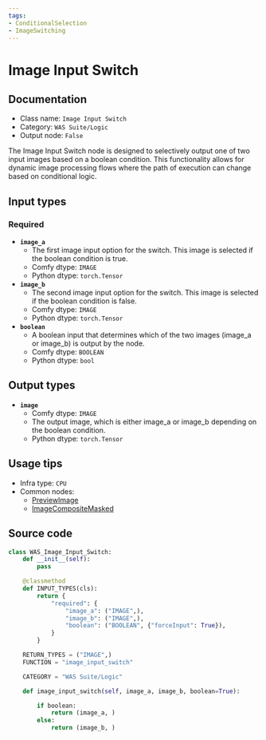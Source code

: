 ```yaml
---
tags:
- ConditionalSelection
- ImageSwitching
---
```


# Image Input Switch
## Documentation
- Class name: `Image Input Switch`
- Category: `WAS Suite/Logic`
- Output node: `False`

The Image Input Switch node is designed to selectively output one of two input images based on a boolean condition. This functionality allows for dynamic image processing flows where the path of execution can change based on conditional logic.
## Input types
### Required
- **`image_a`**
    - The first image input option for the switch. This image is selected if the boolean condition is true.
    - Comfy dtype: `IMAGE`
    - Python dtype: `torch.Tensor`
- **`image_b`**
    - The second image input option for the switch. This image is selected if the boolean condition is false.
    - Comfy dtype: `IMAGE`
    - Python dtype: `torch.Tensor`
- **`boolean`**
    - A boolean input that determines which of the two images (image_a or image_b) is output by the node.
    - Comfy dtype: `BOOLEAN`
    - Python dtype: `bool`
## Output types
- **`image`**
    - Comfy dtype: `IMAGE`
    - The output image, which is either image_a or image_b depending on the boolean condition.
    - Python dtype: `torch.Tensor`
## Usage tips
- Infra type: `CPU`
- Common nodes:
    - [PreviewImage](../../Comfy/Nodes/PreviewImage.md)
    - [ImageCompositeMasked](../../Comfy/Nodes/ImageCompositeMasked.md)



## Source code
```python
class WAS_Image_Input_Switch:
    def __init__(self):
        pass

    @classmethod
    def INPUT_TYPES(cls):
        return {
            "required": {
                "image_a": ("IMAGE",),
                "image_b": ("IMAGE",),
                "boolean": ("BOOLEAN", {"forceInput": True}),
            }
        }

    RETURN_TYPES = ("IMAGE",)
    FUNCTION = "image_input_switch"

    CATEGORY = "WAS Suite/Logic"

    def image_input_switch(self, image_a, image_b, boolean=True):

        if boolean:
            return (image_a, )
        else:
            return (image_b, )

```
